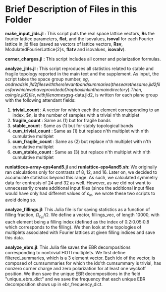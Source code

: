 # Brief Description of Files in this Folder

**make_input_jlds.jl** : This script puts the real space lattice vectors, **Rs** the fourier lattice parameters, **flat**, and the isovalues, **isoval** for each Fourier lattice in jld files (saved as vectors of lattice vectors, **Rsv**, ModulatedFourierLattice{2}s, **flatv** and isovalues, **isovalv**).

**corner_charges.jl** : This script includes all corner and polarization formulas. 

**analyze_jlds.jl** : This script reproduces all statistics related to stable and fragile topology reported in the main text and the supplement. As input, the script takes the space group number, $sg, and reads in .jld2 files with the relevant band summaries (these are the same .jld2 files for which we have provided a Dropbox link in the main directory). Then, a single .jld2 file, with filename sg$sg-data.jld2, is written for each plane group with the following attendant fields: 

1. **trivial_count** : A vector for which each the element corresponding to an index, $n, is the number of samples with a trivial n'th multiplet 
3. **fragile_count** : Same as (1) but for fragile bands
4. **stable_count** : Same as (1) but for stably topological bands
5. **cum_trivial_count** : Same as (1) but replace n'th multiplet with n'th cumulative multiplet
6. **cum_fragile_count** : Same as (2) but replace n'th multiplet with n'th cumulative multiplet
7. **cum_stable_count** : Same as (3) but replace n'th multiplet with n'th cumulative multiplet

**runlattices-array-eps4and5.jl** and **runlattice-eps4and5.sh**: We originally ran calculations only for contrasts of 8, 12, and 16. Later on, we decided to accumulate statistics beyond this range. As such, we calculated symmetry data for contrasts of 24 and 32 as well. However, as we did not want to unnecessarily create additional input files (since the additional input files would have only had different values of $\varepsilon_{in}$, we wrote these two scripts to avoid doing so.

**analyze_fillings.jl**: This Julia file is for saving statistics as a function of filling fraction, $\Omega_{\varepsilon_{in}}/\Omega$. We define a vector, fillings_vec, of length 10000, with each element being a filling index (defined as the index of 0.2:0.05:0.8 which corresponds to the filling). We then look at the topologies of multiplets associated with Fourier lattices at given filling indices and save this data. 

**analyze_ebrs.jl**: This Julia file saves the EBR decompositions corresponding to nontrivial HOTI multiplets. We first define filtered_summaries, which is a 3 element vector. Each idx of the vector, is composed of cumsummaries for which the idx'th cumsummary is trivial, has nonzero corner charge and zero polarization for at least one wyckoff position. We then save the unique EBR decompositions in the field "unique_ebrs_dict" and we save the frequency that each unique EBR decomposition shows up in ebr_frequency_dict. 
